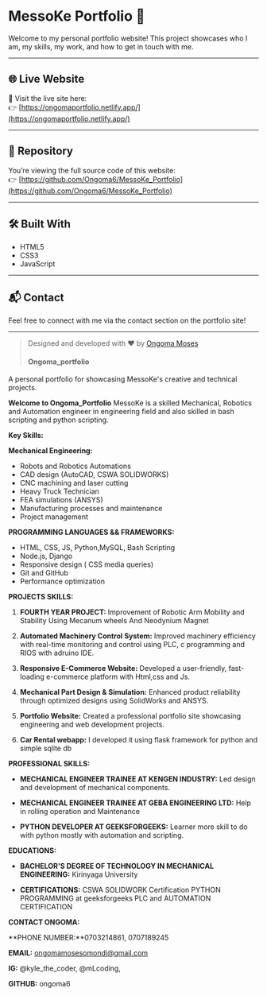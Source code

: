 # MessoKe Portfolio 🚀

Welcome to my personal portfolio website! This project showcases who I am, my skills, my work, and how to get in touch with me.

---

## 🌐 Live Website

🔗 Visit the live site here:  
👉 [https://ongomaportfolio.netlify.app/](https://ongomaportfolio.netlify.app/)

---

## 📁 Repository

You’re viewing the full source code of this website:  
👉 [https://github.com/Ongoma6/MessoKe_Portfolio](https://github.com/Ongoma6/MessoKe_Portfolio)

---

## 🛠️ Built With

- HTML5  
- CSS3  
- JavaScript

---

## 📬 Contact

Feel free to connect with me via the contact section on the portfolio site!

---

> Designed and developed with ❤️ by [Ongoma Moses](https://ongomaportfolio.netlify.app/)
> #### Ongoma_portfolio
A personal portfolio for showcasing MessoKe's creative and technical projects.


**Welcome to Ongoma_Portfolio**
MessoKe is a skilled Mechanical, Robotics and Automation engineer
in engineering field and also skilled in bash scripting and python scripting. 

**Key Skills:**

**Mechanical Engineering:**
- Robots and Robotics Automations
- CAD design (AutoCAD, CSWA SOLIDWORKS)
- CNC machining and laser cutting
- Heavy Truck Technician
- FEA simulations (ANSYS)
- Manufacturing processes and maintenance
- Project management 

**PROGRAMMING LANGUAGES && FRAMEWORKS:**
- HTML, CSS, JS, Python,MySQL, Bash Scripting
- Node.js, Django
- Responsive design ( CSS media queries)
- Git and GitHub
- Performance optimization

**PROJECTS SKILLS:**
1. **FOURTH YEAR PROJECT:** Improvement of Robotic Arm Mobility and Stability Using Mecanum wheels And Neodynium Magnet

2. **Automated Machinery Control System:** Improved machinery efficiency with real-time monitoring and control using PLC, c programming and RIOS with adruino IDE.

3. **Responsive E-Commerce Website:** Developed a user-friendly, fast-loading e-commerce platform with Html,css and Js.

4. **Mechanical Part Design & Simulation:** Enhanced product reliability through optimized designs using SolidWorks and ANSYS.

5. **Portfolio Website:** Created a professional portfolio site showcasing engineering and web development projects.

6. **Car Rental webapp:** I developed it using flask framework for python and simple sqlite db

**PROFESSIONAL SKILLS:**

- **MECHANICAL ENGINEER TRAINEE AT KENGEN INDUSTRY:** Led design and development of mechanical components.

- **MECHANICAL ENGINEER TRAINEE AT GEBA ENGINEERING LTD:** Help in rolling operation and Maintenance 
   
- **PYTHON DEVELOPER AT GEEKSFORGEEKS:** Learner more skill to do with python mostly with automation and scripting.

**EDUCATIONS:**

- **BACHELOR'S DEGREE OF TECHNOLOGY IN MECHANICAL ENGINEERING:**  Kirinyaga University

- **CERTIFICATIONS:**
 CSWA SOLIDWORK Certification
 PYTHON PROGRAMMING at geeksforgeeks
 PLC and AUTOMATION CERTIFICATION  

**CONTACT ONGOMA:** 
 
**PHONE NUMBER:**0703214861, 0707189245

**EMAIL:** ongomamosesomondi@gmail.com

**IG:** @kyle_the_coder, @mLcoding, 

**GITHUB:** ongoma6
